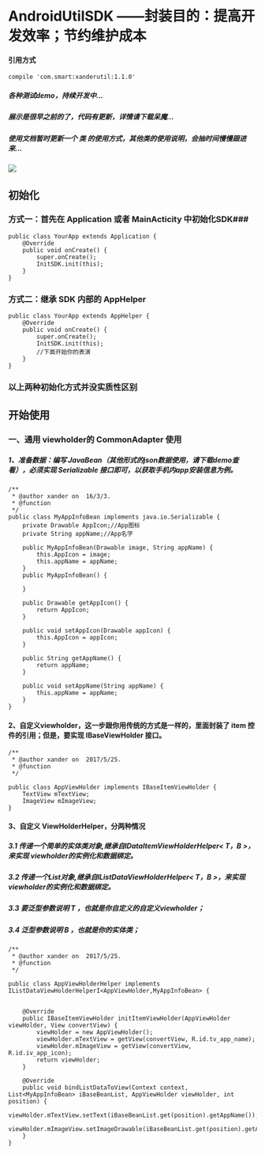 # AndroidUtilSDK ——封装目的：提高开发效率；节约维护成本
#### 引用方式
    compile 'com.smart:xanderutil:1.1.0'
##### 各种测试demo，持续开发中...
##### 展示是很早之前的了，代码有更新，详情请下载呆魔...
##### 使用文档暂时更新一个 类 的使用方式，其他类的使用说明，会抽时间慢慢跟进来...
![](https://github.com/Xander1024/AndroidUtilSet/blob/master/gif/3.gif)

## 初始化

### 方式一：首先在 Application 或者 MainActicity 中初始化SDK###

    public class YourApp extends Application {
        @Override
        public void onCreate() {
            super.onCreate();
            InitSDK.init(this);
        }
    }
### 方式二：继承 SDK 内部的 AppHelper

    public class YourApp extends AppHelper {
        @Override
        public void onCreate() {
            super.onCreate();
            InitSDK.init(this);
            //下面开始你的表演
        }
    }
### 以上两种初始化方式并没实质性区别

## 开始使用

### 一、通用 viewholder的 CommonAdapter 使用
##### 1、准备数据：编写 JavaBean（其他形式的json数据使用，请下载demo查看），必须实现 Serializable 接口即可，以获取手机内app安装信息为例。

    /**
     * @author xander on  16/3/3.
     * @function
     */
    public class MyAppInfoBean implements java.io.Serializable {
        private Drawable AppIcon;//App图标
        private String appName;//App名字

        public MyAppInfoBean(Drawable image, String appName) {
            this.AppIcon = image;
            this.appName = appName;
        }
        public MyAppInfoBean() {

        }

        public Drawable getAppIcon() {
            return AppIcon;
        }

        public void setAppIcon(Drawable appIcon) {
            this.AppIcon = appIcon;
        }

        public String getAppName() {
            return appName;
        }

        public void setAppName(String appName) {
            this.appName = appName;
        }
    }
#### 2、自定义viewholder，这一步跟你用传统的方式是一样的，里面封装了 item 控件的引用；但是，要实现 IBaseViewHolder 接口。
    /**
     * @author xander on  2017/5/25.
     * @function
     */

    public class AppViewHolder implements IBaseItemViewHolder {
        TextView mTextView;
        ImageView mImageView;
    }
#### 3、自定义 ViewHolderHelper，分两种情况
##### 3.1 传递一个简单的实体类对象,继承自IDataItemViewHolderHelper< T，B >，来实现 viewholder的实例化和数据绑定。
##### 3.2 传递一个List对象,继承自IListDataViewHolderHelper< T，B >，来实现 viewholder的实例化和数据绑定。
##### 3.3 要泛型参数说明 T ，也就是你自定义的自定义viewholder；
##### 3.4 泛型参数说明 B ，也就是你的实体类；
    /**
     * @author xander on  2017/5/25.
     * @function
     */

    public class AppViewHolderHelper implements IListDataViewHolderHelperI<AppViewHolder,MyAppInfoBean> {


        @Override
        public IBaseItemViewHolder initItemViewHolder(AppViewHolder viewHolder, View convertView) {
            viewHolder = new AppViewHolder();
            viewHolder.mTextView = getView(convertView, R.id.tv_app_name);
            viewHolder.mImageView = getView(convertView, R.id.iv_app_icon);
            return viewHolder;
        }

        @Override
        public void bindListDataToView(Context context, List<MyAppInfoBean> iBaseBeanList, AppViewHolder viewHolder, int position) {
            viewHolder.mTextView.setText(iBaseBeanList.get(position).getAppName());
            viewHolder.mImageView.setImageDrawable(iBaseBeanList.get(position).getAppIcon());
        }
    }


